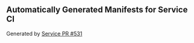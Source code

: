 ## Automatically Generated Manifests for Service CI
Generated by [Service PR #531](https://github.com/trustyai-explainability/trustyai-explainability/pull/531)
